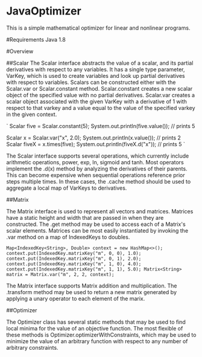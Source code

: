 # JavaOptimizer

This is a simple mathematical optimizer for linear and nonlinear programs.  

#Requirements
Java 1.8

#Overview

##Scalar
The Scalar interface abstracts the value of a scalar, and its partial derivatives with respect to any variables.  It has a single type parameter, VarKey, which is used to create variables and look up partial derivatives with respect to variables. Scalars can be constructed either with the Scalar.var or Scalar.constant method.  Scalar.constant creates a new scalar object of the specified value with no partial derivatives.  Scalar.var creates a scalar object associated with the given VarKey with a derivative of 1 with respect to that varkey and a value equal to the value of the specified varkey in the given context.  

`
Scalar<String> five = Scalar.constant(5);
System.out.println(five.value()); // prints 5

Scalar<String> x = Scalar.var("x", 2.0);
System.out.println(x.value()); // prints 2
Scalar<String> fiveX = x.times(five);
System.out.println(fiveX.d("x")); // prints 5
`


The Scalar interface supports several operations, which currently include arithmetic operations, power, exp, ln, sigmoid and tanh.  Most operators implement the .d(x) method by analyzing the derivatives of their parents.  This can become expensive when sequential operations reference prior steps multiple times.  In these cases, the .cache method should be used to aggregate a local map of VarKeys to derivatives.

##Matrix

The Matrix interface is used to represent all vectors and matrices.  Matrices have a static height and width that are passed in when they are constructed.  The .get method may be used to access each of a Matrix's scalar elements.  Matrices can be most easily instantiated by invoking the .var method on a map of IndexedKeys to doubles.  

`
Map<IndexedKey<String>, Double> context = new HashMap<>();
context.put(IndexedKey.matrixKey("m", 0, 0), 1.0);
context.put(IndexedKey.matrixKey("m", 0, 1), 2.0);
context.put(IndexedKey.matrixKey("m", 1, 0), 4.0);
context.put(IndexedKey.matrixKey("m", 1, 1), 5.0);
Matrix<String> matrix = Matrix.var("m", 2, 2, context);
`

The Matrix interface supports Matrix addition and multiplication.  The .transform method may be used to return a new matrix generated by applying a unary operator to each element of the marix.


##Optimizer

The Optimizer class has several static methods that may be used to find local minima for the value of an objective function.  The most flexible of these methods is Optimizer.optimizerWithConstraints, which may be used to minimize the value of an arbitrary function with respect to any number of arbitrary constraints.





